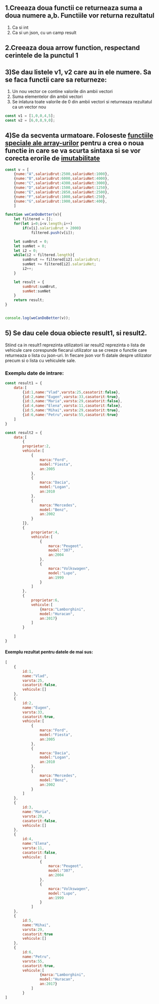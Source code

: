 <h2>1.Creeaza doua functii ce returneaza suma a doua numere a,b. Functiile vor returna rezultatul </h2>
<ol>
    <li>Ca si int</li>
    <li>Ca si un json, cu un camp result</li>
</ol>

<h2>2.Creeaza doua arrow function, respectand cerintele de la punctul 1</h2>

<h2>3)Se dau listele v1, v2 care au  in ele numere. Sa se faca functii care sa returneze:</h2>
<ol>
    <li>Un nou vector ce contine valorile din ambii vectori</li>
    <li>Suma elementelor din ambii vectori</li>
    <li>Se inlatura toate valorile de 0 din ambii vectori si returneaza rezultatul ca un vector nou</li>
</ol>

```javascript
const v1 = [1,0,0,4,5];
const v2 = [6,0,8,9,0];
```



<h2>4)Se da secventa urmatoare. Foloseste <a href="https://github.com/cezarmocanu/MERTelefoanecom#c112">functiile speciale ale array-urilor</a> pentru a crea o noua functie in care se va scurta sintaxa si se vor corecta erorile de <a href="https://github.com/cezarmocanu/MERTelefoanecom#c115">imutabilitate</a></h2>

```javascript
const v = [
    {nume:"A",salariuBrut:2500,salariuNet:1000},
    {nume:"B",salariuBrut:6000,salariuNet:4000},
    {nume:"C",salariuBrut:4300,salariuNet:3000},
    {nume:"D",salariuBrut:1500,salariuNet:1250},
    {nume:"E",salariuBrut:2850,salariuNet:2500},
    {nume:"F",salariuBrut:1000,salariuNet:250},
    {nume:"G",salariuBrut:1900,salariuNet:400},
    ]

function weCanDoBetter(v){
    let filtered = [];
    for(let i=0;i<v.length;i++)
        if(v[i].salariuBrut > 2000)
            filtered.push(v[i]);

    let sumBrut = 0;
    let sumNet = 0;
    let i2 = 0;
    while(i2 < filtered.length){
        sumBrut += filtered[i2].salariuBrut;
        sumNet += filtered[i2].salariuNet;
        i2++;
    }

    let result = {
        sumBrut:sumBrut,
        sumNet:sumNet
    }
    return result;
}
 

console.log(weCanDoBetter(v));
```

<h2>5) Se dau cele doua obiecte result1, si result2.</h2>
<p>Stiind ca in result1 reprezinta utilizatorii iar result2 reprezinta o lista de vehicule care corespunde fiecarui utilizator sa se creeze o functie care returneaza o lista cu json-uri. In fiecare json vor fi datale despre utilizator precum si o lista cu vehiculele sale.</p>

### Exemplu date de intrare:

```javascript
const result1 = {
    data:[
        {id:1,name:"Vlad",varsta:25,casatorit:false},
        {id:2,name:"Eugen",varsta:33,casatorit:true},
        {id:3,name:"Maria",varsta:29,casatorit:false},
        {id:4,name:"Elena",varsta:11,casatorit:false},
        {id:5,name:"Mihai",varsta:29,casatorit:true},
        {id:6,name:"Petru",varsta:55,casatorit:true}
    ]
}

const result2 = {
    data:[
        {
        proprietar:2,
        vehicule:[
            {
                marca:"Ford",
                model:"Fiesta",
                an:2005
            },
            {
                marca:"Dacia",
                model:"Logan",
                an:2010
            },
            {
                marca:"Mercedes",
                model:"Benz",
                an:2002
            }
        ]},
        {
            proprietar:4,
            vehicule:[
                {
                    marca:"Peugeot",
                    model:"307",
                    an:2004
                },
                {
                    marca:"Volkswagen",
                    model:"Lupo",
                    an:1999
                }
            ]
        },
        {
            proprietar:6,
            vehicule:[
                {marca:"Lamborghini",
                model:"Huracan",
                an:2017}
            ]
        }
        
    ]
}
```

#### Exemplu rezultat pentru datele de mai sus:

```javascript
[
    {
        id:1,
        name:"Vlad",
        varsta:25,
        casatorit:false,
        vehicule:[]
    },
    {
        id:2,
        name:"Eugen",
        varsta:33,
        casatorit:true,
        vehicule:[
            {
                marca:"Ford",
                model:"Fiesta",
                an:2005
            },
            {
                marca:"Dacia",
                model:"Logan",
                an:2010
            },
            {
                marca:"Mercedes",
                model:"Benz",
                an:2002
            }
        ]
    },
    {
        id:3,
        name:"Maria",
        varsta:29,
        casatorit:false,
        vehicule:[]
    },
    {
        id:4,
        name:"Elena",
        varsta:11,
        casatorit:false,
        vehicule: [
                {
                    marca:"Peugeot",
                    model:"307",
                    an:2004
                },
                {
                    marca:"Volkswagen",
                    model:"Lupo",
                    an:1999
                }
            ]
    },
    {
        id:5,
        name:"Mihai",
        varsta:29,
        casatorit:true
        vehicule:[]
    },
    {
        id:6,
        name:"Petru",
        varsta:55,
        casatorit:true,
        vehicule:[
                {marca:"Lamborghini",
                model:"Huracan",
                an:2017}
            ]
        }
]
```
